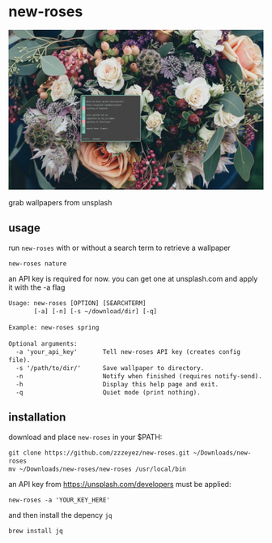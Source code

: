 # new-roses
![Screenshot 1](/screenshots/1.jpg)

grab wallpapers from unsplash

## usage
run `new-roses` with or without a search term to retrieve a wallpaper
```
new-roses nature
```

an API key is required for now.  you can get one at unsplash.com and apply it with the -a flag

```
Usage: new-roses [OPTION] [SEARCHTERM]
       [-a] [-n] [-s ~/download/dir] [-q]
       
Example: new-roses spring
	 
Optional arguments:
  -a 'your_api_key'       Tell new-roses API key (creates config file).
  -s '/path/to/dir/'	  Save wallpaper to directory.
  -n			          Notify when finished (requires notify-send).
  -h			          Display this help page and exit.
  -q                      Quiet mode (print nothing).
```

## installation
download and place `new-roses` in your $PATH:
```
git clone https://github.com/zzzeyez/new-roses.git ~/Downloads/new-roses
mv ~/Downloads/new-roses/new-roses /usr/local/bin
```

an API key from https://unsplash.com/developers must be applied:
```
new-roses -a 'YOUR_KEY_HERE'
```

and then install the depency `jq`
```
brew install jq
```
